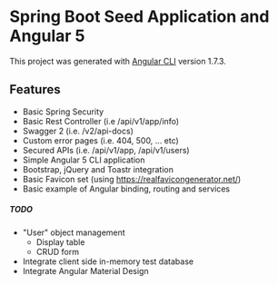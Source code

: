 # Spring Boot Seed Application and Angular 5

This project was generated with [Angular CLI](https://github.com/angular/angular-cli) version 1.7.3.

## Features

- Basic Spring Security
- Basic Rest Controller (i.e /api/v1/app/info)
- Swagger 2 (i.e. /v2/api-docs)
- Custom error pages (i.e. 404, 500, ... etc)
- Secured APIs (i.e. /api/v1/app, /api/v1/users)
- Simple Angular 5 CLI application
- Bootstrap, jQuery and Toastr integration
- Basic Favicon set (using https://realfavicongenerator.net/)
- Basic example of Angular binding, routing and services

##### TODO
- "User" object management
    - Display table
    - CRUD form
- Integrate client side in-memory test database
- Integrate Angular Material Design